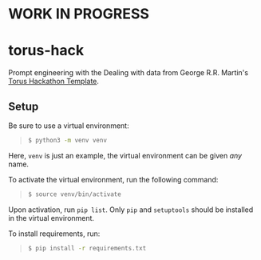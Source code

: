 # WORK IN PROGRESS

# torus-hack

Prompt engineering with the Dealing with data from George R.R. Martin's [Torus Hackathon Template](https://github.com/renlabs-dev/torus-hackathon-template
).

## Setup

Be sure to use a virtual environment:
> ```sh
> $ python3 -m venv venv
> ```
Here, `venv` is just an example, the virtual environment can be given *any* name.

To activate the virtual environment, run the following command:
> ```sh
> $ source venv/bin/activate
> ```

Upon activation, run `pip list`. Only `pip` and `setuptools` should be installed in the virtual environment.

To install requirements, run:
> ```sh
> $ pip install -r requirements.txt
> ```